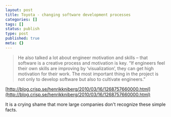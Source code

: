 ```yaml
---
layout: post
title: Toyota - changing software development processes
categories: []
tags: []
status: publish
type: post
published: true
meta: {}
---
```


>He also talked a lot about engineer motivation and skills – that software is a creative process and motivation is key. “If engineers feel their own skills are improving by ‘visualization’, they can get high motivation for their work. The most important thing in the project is not only to develop software but also to cultivate engineers.”


[http://blog.crisp.se/henrikkniberg/2010/03/16/1268757660000.html](http://blog.crisp.se/henrikkniberg/2010/03/16/1268757660000.html)

It is a crying shame that more large companies don't recognize these simple facts.

